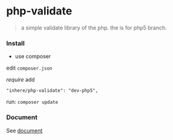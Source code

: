 # php-validate

> a simple validate library of the php. the is for php5 branch.

### Install

- use composer

edit `composer.json`

_require_ add

```
"inhere/php-validate": "dev-php5",
```

run: `composer update`

### Document

See [document](document.md)
